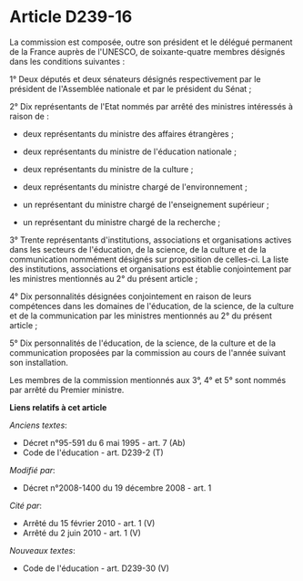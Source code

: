 # Article D239-16

La commission est composée, outre son président et le délégué permanent de la France auprès de l'UNESCO, de soixante-quatre
membres désignés dans les conditions suivantes : 

1° Deux députés et deux sénateurs désignés respectivement par le président de l'Assemblée nationale et par le président du
Sénat ; 

2° Dix représentants de l'Etat nommés par arrêté des ministres intéressés à raison de : 

- deux représentants du ministre des affaires étrangères ; 

- deux représentants du ministre de l'éducation nationale ; 

- deux représentants du ministre de la culture ; 

- deux représentants du ministre chargé de l'environnement ; 

- un représentant du ministre chargé de l'enseignement supérieur ; 

- un représentant du ministre chargé de la recherche ; 

3° Trente représentants d'institutions, associations et organisations actives dans les secteurs de l'éducation, de la
science, de la culture et de la communication nommément désignés sur proposition de celles-ci. La liste des institutions,
associations et organisations est établie conjointement par les ministres mentionnés au 2° du présent article ; 

4° Dix personnalités désignées conjointement en raison de leurs compétences dans les domaines de l'éducation, de la science,
de la culture et de la communication par les ministres mentionnés au 2° du présent article ; 

5° Dix personnalités de l'éducation, de la science, de la culture et de la communication proposées par la commission au cours
de l'année suivant son installation. 

Les membres de la commission mentionnés aux 3°, 4° et 5° sont nommés par arrêté du Premier ministre.

**Liens relatifs à cet article**

_Anciens textes_:

  - Décret n°95-591 du 6 mai 1995 - art. 7 (Ab)
  - Code de l'éducation - art. D239-2 (T)

_Modifié par_:

  - Décret n°2008-1400 du 19 décembre 2008 - art. 1

_Cité par_:

  - Arrêté du 15 février 2010 - art. 1 (V)
  - Arrêté du 2 juin 2010 - art. 1 (V)

_Nouveaux textes_:

  - Code de l'éducation - art. D239-30 (V)

